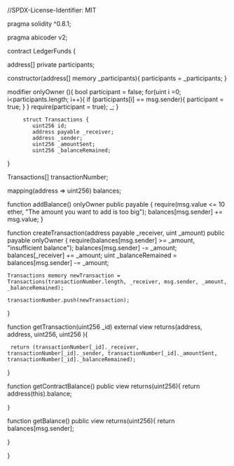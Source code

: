 //SPDX-License-Identifier: MIT 

pragma solidity ^0.8.1; 

pragma abicoder v2;

contract LedgerFunds {

address[] private participants;

constructor(address[] memory _participants){
     participants = _participants; }

modifier onlyOwner (){
     bool participant = false; 
     for(uint i =0; i<participants.length; i++){ 
         if (participants[i] == msg.sender){
              participant = true; 
              } 
                } 
         require(participant = true);
          _; 
                    } 
         
         struct Transactions { 
            uint256 id;
            address payable _receiver; 
            address _sender; 
            uint256 _amountSent; 
            uint256 _balanceRemained;

}

Transactions[] transactionNumber;

mapping(address => uint256) balances;

function addBalance() onlyOwner public payable {
     require(msg.value <= 10 ether, "The amount you want to add is too big"); 
     balances[msg.sender] += msg.value; 
     }

function createTransaction(address payable _receiver, uint _amount) public payable onlyOwner {
    require(balances[msg.sender] >= _amount, "insufficient balance"); 
    balances[msg.sender] -= _amount;
    balances[_receiver] += _amount;
    uint _balanceRemained = balances[msg.sender] -= _amount;


    Transactions memory newTransaction = Transactions(transactionNumber.length, _receiver, msg.sender, _amount, _balanceRemained); 
    
    transactionNumber.push(newTransaction); 
}

function getTransaction(uint256 _id) external view returns(address, address, uint256, uint256 ){

     return (transactionNumber[_id]._receiver, transactionNumber[_id]._sender, transactionNumber[_id]._amountSent, transactionNumber[_id]._balanceRemained);

}

function getContractBalance() public view returns(uint256){ 
    return address(this).balance;

}

function getBalance() public view returns(uint256){
     return balances[msg.sender];

}

  }
